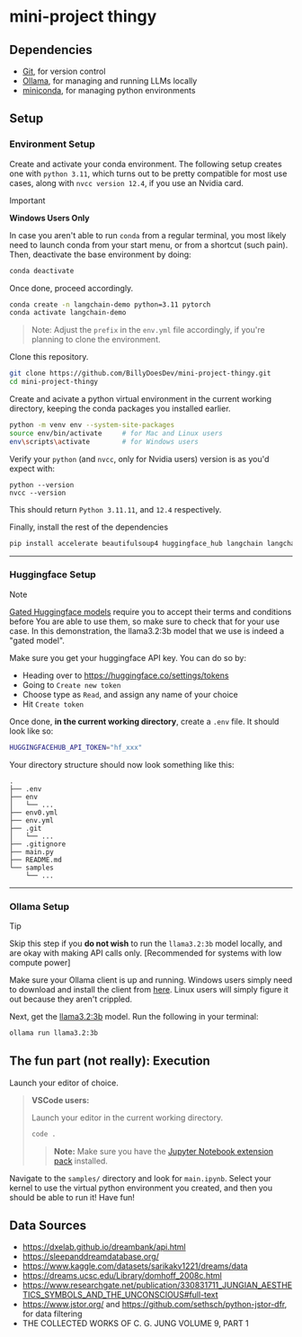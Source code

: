 # mini-project thingy

## Dependencies
- [Git](https://git-scm.com/downloads/), for version control
- [Ollama](https://ollama.com/), for managing and running LLMs locally
- [miniconda](https://www.anaconda.com/download/success), for managing python environments


## Setup

### Environment Setup

Create and activate your conda environment. The following setup creates one with `python 3.11`, which turns out to be pretty compatible for most use cases, along with `nvcc version 12.4`, if you use an Nvidia card.

> [!IMPORTANT]
> **Windows Users Only**
> 
> In case you aren't able to run `conda` from a regular terminal, you most likely need to launch conda from your start menu, or from a shortcut (such pain). Then, deactivate the base environment by doing:
> ```sh
> conda deactivate
> ```
> Once done, proceed accordingly.

```sh
conda create -n langchain-demo python=3.11 pytorch
conda activate langchain-demo
```
> Note: Adjust the `prefix` in the `env.yml` file accordingly, if you're planning to clone the environment.


Clone this repository.
```sh
git clone https://github.com/BillyDoesDev/mini-project-thingy.git
cd mini-project-thingy
```

Create and acivate a python virtual environment in the current working directory, keeping the conda packages you installed earlier.
```sh
python -m venv env --system-site-packages
source env/bin/activate     # for Mac and Linux users
env\scripts\activate        # for Windows users
```

Verify your `python` (and `nvcc`, only for Nvidia users) version is as you'd expect with:
```
python --version
nvcc --version
```
This should return `Python 3.11.11`, and `12.4` respectively.

Finally, install the rest of the dependencies
```sh
pip install accelerate beautifulsoup4 huggingface_hub langchain langchain-community langchain-huggingface langchain-ollama ollama python-dotenv requests sentence_transformers ipykernel iprogress
```
<hr>

### Huggingface Setup

> [!NOTE]
> [Gated Huggingface models](https://huggingface.co/docs/hub/en/models-gated#gated-models) require you to accept their terms and conditions before 
> You are able to use them, so make sure to check that for your use case. In this
> demonstration, the llama3.2:3b model that we use is indeed a "gated model".

Make sure you get your huggingface API key. You can do so by:
- Heading over to https://huggingface.co/settings/tokens
- Going to `Create new token`
- Choose type as `Read`, and assign any name of your choice
- Hit `Create token`

Once done, **in the current working directory**, create a `.env` file. It should look like so:
```sh
HUGGINGFACEHUB_API_TOKEN="hf_xxx"
```

Your directory structure should now look something like this:
```
.
├── .env
├── env
│   └── ...
├── env0.yml
├── env.yml
├── .git
│   └── ...
├── .gitignore
├── main.py
├── README.md
└── samples
    └── ...
```
<hr>

### Ollama Setup 

> [!TIP]
> Skip this step if you **do not wish** to run the `llama3.2:3b` model locally, and are okay with making API calls only. [Recommended for systems with low compute power]

Make sure your Ollama client is up and running. Windows users simply need to download and install the client from [here](https://ollama.com/). Linux users will simply figure it out because they aren't crippled.

Next, get the [llama3.2:3b](https://ollama.com/library/llama3.2) model. Run the following in your terminal:
```sh
ollama run llama3.2:3b
```


## The fun part (not really): Execution

Launch your editor of choice.

> **VSCode users:**
> 
> Launch your editor in the current working directory.
> ```sh
> code .
> ```
> 
> > **Note:** Make sure you have the [Jupyter Notebook extension pack](https://marketplace.visualstudio.com/items?itemName=ms-toolsai.jupyter) installed.

Navigate to the `samples/` directory and look for `main.ipynb`. Select your kernel to use the virtual python environment you created, and then you should be able to run it! Have fun!


## Data Sources

- https://dxelab.github.io/dreambank/api.html
- https://sleepanddreamdatabase.org/
- https://www.kaggle.com/datasets/sarikakv1221/dreams/data
- https://dreams.ucsc.edu/Library/domhoff_2008c.html
- https://www.researchgate.net/publication/330831711_JUNGIAN_AESTHETICS_SYMBOLS_AND_THE_UNCONSCIOUS#full-text
- https://www.jstor.org/ and https://github.com/sethsch/python-jstor-dfr, for data filtering
- THE COLLECTED WORKS OF C. G. JUNG VOLUME 9, PART 1
<!-- - https://chatgpt.com/share/67d9a0d7-e2c4-8003-b12d-b9701cf702e6 -->
